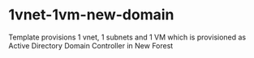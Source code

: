 # 1vnet-1vm-new-domain
Template provisions 1 vnet, 1 subnets and 1 VM which is provisioned as Active Directory Domain Controller in New Forest
